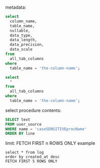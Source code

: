 metadata:
```sql
select
  column_name,
  table_name,
  nullable,
  data_type,
  data_length,
  data_precision,
  data_scale
from
  all_tab_columns
where
  table_name = 'the-column-name';
```

```sql
select
  *
from
  all_tab_columns
where
  table_name = 'the-column-name';
```


select procedure contents:
```sql
SELECT text
FROM user_source
WHERE name = 'caseSENSITIVEprocName'
ORDER BY line
```

limit: FETCH FIRST n ROWS ONLY
example
```
select * from log
order by created_at desc 
FETCH FIRST 5 ROWS ONLY
```

